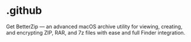 # .github
Get BetterZip — an advanced macOS archive utility for viewing, creating, and encrypting ZIP, RAR, and 7z files with ease and full Finder integration.  
